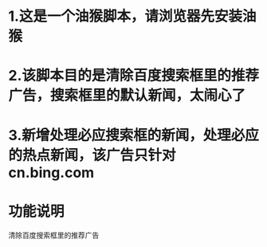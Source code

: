 # 1.这是一个油猴脚本，请浏览器先安装油猴
# 2.该脚本目的是清除百度搜索框里的推荐广告，搜索框里的默认新闻，太闹心了
# 3.新增处理必应搜索框的新闻，处理必应的热点新闻，该广告只针对cn.bing.com

# 功能说明
清除百度搜索框里的推荐广告
